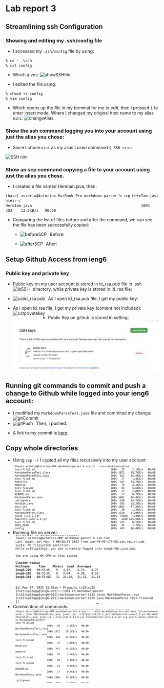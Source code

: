 # Lab report 3
## Streamlining ssh Configuration
### Showing and editing my .ssh/config file
- I accessed my `.ssh/config` file by using:
```
% cd ~ .\ssh
% cat config
```
- Which gives:
<img src="showSSHfile.jpeg"
     alt="showSSHfile"/> 

- I edited the file using:
```
% chmod +x config
% vim config
```
- Which opens up the file in my terminal for me to edit, then I pressed `i` to enter insert mode. Where I changed my original host name to my alias `nini`:
<img src="changeAlias.png"
     alt="changeAlias"/> 


### Show the ssh command logging you into your account using just the alias you chose:

- Since I chose `nini` as my alias I used command
`$ SSH nini`:

<img src="SSHnini.jpeg"
     alt="SSH nini" /> 


### Show an scp command copying a file to your account using just the alias you chose.

- I created a file named HereIam.java, then:
```
(base) astoria@Astorias-MacBook-Pro markdown-parser % scp HereIam.java nini:~/
HereIam.java                                                  100%  303    12.5KB/s   00:00  
```
- Comparing the list of files before and after the command, we can see the file has been successfully copied:
     - Before:
<img src="beforeSCP.png"
     alt="beforeSCP"
     style="float: left; margin-right: 10px;" /> 

     - After:
<img src="afterSCP.png"
     alt="afterSCP"
     style="float: left; margin-right: 10px;" /> 

## Setup Github Access from ieng6

### Public key and private key
- Public key on my user account is stored in id_rsa.pub file in .ssh directory, while private key is stored in id_rsa file:
<img src="lsSSH.png" 
     alt="lsSSH"
     style="float: left; margin-right: 10px;" /> 

- As I open id_rsa.pub file, I get my public key:
<img src="catid_rsa.pub.png" 
     alt="catid_rsa.pub"
     style="float: left; margin-right: 10px;" /> 

- As I open id_rsa file, I get my private key (content not included):
<img src="catprivatekey.png" 
     alt="catprivatekey"
     style="float: left; margin-right: 10px;" /> 

- Public Key on github is stored in setting:
<img src="PublicKeyOnGithub.jpeg" 
     alt="PublicKeyOnGithub" /> 

## Running git commands to commit and push a change to Github while logged into your ieng6 account:
- I modified my `MarkdownParseTest.java` file and commited my change:
<img src="gitCommit.png" 
     alt="gitCommit"
     style="float: left; margin-right: 10px;"
     width="500" /> 

- Then, I pushed:
<img src="gitPush.png" 
     alt="gitPush"
     style="float: left; margin-right: 10px;" /> 

- A link to my commit is [here](https://github.com/astoriama/markdown-parser/commit/e62f94fa4cf0a7cbd3102f8f9bed7c6b896809fa).

## Copy whole directories
- Using `scp -r` I copied all my files recursively into my user account:
<img src="scp-r.png" 
     alt="scp -r"
     style="float: left; margin-right: 10px;" /> 

- Running file on server:
<img src="runFileOnServer.png" 
     alt="runFileOnServer"
     style="float: left; margin-right: 10px;" /> 

- Combination of commands:
<img src="manyCommands.png" 
     alt="manyCommands"
     style="float: left; margin-right: 10px;" /> 

